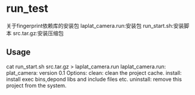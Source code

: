 # run_test 
关于fingerprint依赖库的安装包 
laplat_camera.run:安装包 
run_start.sh:安装脚本 
src.tar.gz:安装压缩包 
## Usage 
cat run_start.sh src.tar.gz > laplat_camera.run 
laplat_camera.run: 
plat_camera: version 0.1 
Options: 
	clean: clean the project cache. 
	install: install exec bins,depond libs and include files etc. 
	uninstall: remove this project from the system.
